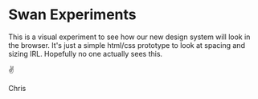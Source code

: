 # Swan Experiments

This is a visual experiment to see how our new design system will look in the browser. It's just a simple html/css prototype to look at spacing and sizing IRL. Hopefully no one actually sees this.

✌️

Chris

